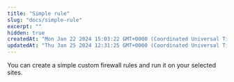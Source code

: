 ```yaml
---
title: "Simple rule"
slug: "docs/simple-rule"
excerpt: ""
hidden: true
createdAt: "Mon Jan 22 2024 15:03:22 GMT+0000 (Coordinated Universal Time)"
updatedAt: "Thu Jan 25 2024 12:31:25 GMT+0000 (Coordinated Universal Time)"
---
```

You can create a simple custom firewall rules and run it on your selected sites.
